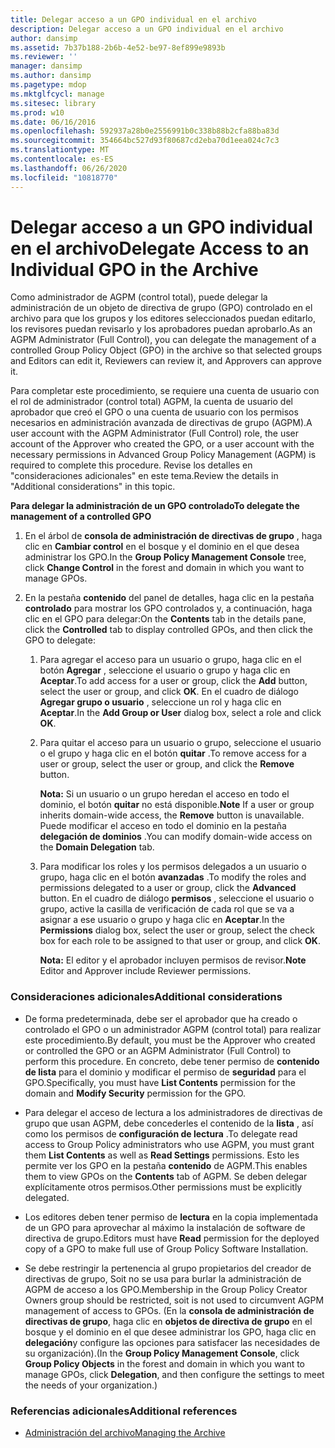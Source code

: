 ```yaml
---
title: Delegar acceso a un GPO individual en el archivo
description: Delegar acceso a un GPO individual en el archivo
author: dansimp
ms.assetid: 7b37b188-2b6b-4e52-be97-8ef899e9893b
ms.reviewer: ''
manager: dansimp
ms.author: dansimp
ms.pagetype: mdop
ms.mktglfcycl: manage
ms.sitesec: library
ms.prod: w10
ms.date: 06/16/2016
ms.openlocfilehash: 592937a28b0e2556991b0c338b88b2cfa88ba83d
ms.sourcegitcommit: 354664bc527d93f80687cd2eba70d1eea024c7c3
ms.translationtype: MT
ms.contentlocale: es-ES
ms.lasthandoff: 06/26/2020
ms.locfileid: "10818770"
---
```

# <span data-ttu-id="ff33c-103">Delegar acceso a un GPO individual en el archivo</span><span class="sxs-lookup"><span data-stu-id="ff33c-103">Delegate Access to an Individual GPO in the Archive</span></span>


<span data-ttu-id="ff33c-104">Como administrador de AGPM (control total), puede delegar la administración de un objeto de directiva de grupo (GPO) controlado en el archivo para que los grupos y los editores seleccionados puedan editarlo, los revisores puedan revisarlo y los aprobadores puedan aprobarlo.</span><span class="sxs-lookup"><span data-stu-id="ff33c-104">As an AGPM Administrator (Full Control), you can delegate the management of a controlled Group Policy Object (GPO) in the archive so that selected groups and Editors can edit it, Reviewers can review it, and Approvers can approve it.</span></span>

<span data-ttu-id="ff33c-105">Para completar este procedimiento, se requiere una cuenta de usuario con el rol de administrador (control total) AGPM, la cuenta de usuario del aprobador que creó el GPO o una cuenta de usuario con los permisos necesarios en administración avanzada de directivas de grupo (AGPM).</span><span class="sxs-lookup"><span data-stu-id="ff33c-105">A user account with the AGPM Administrator (Full Control) role, the user account of the Approver who created the GPO, or a user account with the necessary permissions in Advanced Group Policy Management (AGPM) is required to complete this procedure.</span></span> <span data-ttu-id="ff33c-106">Revise los detalles en "consideraciones adicionales" en este tema.</span><span class="sxs-lookup"><span data-stu-id="ff33c-106">Review the details in "Additional considerations" in this topic.</span></span>

**<span data-ttu-id="ff33c-107">Para delegar la administración de un GPO controlado</span><span class="sxs-lookup"><span data-stu-id="ff33c-107">To delegate the management of a controlled GPO</span></span>**

1.  <span data-ttu-id="ff33c-108">En el árbol de **consola de administración de directivas de grupo** , haga clic en **Cambiar control** en el bosque y el dominio en el que desea administrar los GPO.</span><span class="sxs-lookup"><span data-stu-id="ff33c-108">In the **Group Policy Management Console** tree, click **Change Control** in the forest and domain in which you want to manage GPOs.</span></span>

2.  <span data-ttu-id="ff33c-109">En la pestaña **contenido** del panel de detalles, haga clic en la pestaña **controlado** para mostrar los GPO controlados y, a continuación, haga clic en el GPO para delegar:</span><span class="sxs-lookup"><span data-stu-id="ff33c-109">On the **Contents** tab in the details pane, click the **Controlled** tab to display controlled GPOs, and then click the GPO to delegate:</span></span>

    1.  <span data-ttu-id="ff33c-110">Para agregar el acceso para un usuario o grupo, haga clic en el botón **Agregar** , seleccione el usuario o grupo y haga clic en **Aceptar**.</span><span class="sxs-lookup"><span data-stu-id="ff33c-110">To add access for a user or group, click the **Add** button, select the user or group, and click **OK**.</span></span> <span data-ttu-id="ff33c-111">En el cuadro de diálogo **Agregar grupo o usuario** , seleccione un rol y haga clic en **Aceptar**.</span><span class="sxs-lookup"><span data-stu-id="ff33c-111">In the **Add Group or User** dialog box, select a role and click **OK**.</span></span>

    2.  <span data-ttu-id="ff33c-112">Para quitar el acceso para un usuario o grupo, seleccione el usuario o el grupo y haga clic en el botón **quitar** .</span><span class="sxs-lookup"><span data-stu-id="ff33c-112">To remove access for a user or group, select the user or group, and click the **Remove** button.</span></span>

        <span data-ttu-id="ff33c-113">**Nota:**  Si un usuario o un grupo heredan el acceso en todo el dominio, el botón **quitar** no está disponible.</span><span class="sxs-lookup"><span data-stu-id="ff33c-113">**Note** If a user or group inherits domain-wide access, the **Remove** button is unavailable.</span></span> <span data-ttu-id="ff33c-114">Puede modificar el acceso en todo el dominio en la pestaña **delegación de dominios** .</span><span class="sxs-lookup"><span data-stu-id="ff33c-114">You can modify domain-wide access on the **Domain Delegation** tab.</span></span>

         

    3.  <span data-ttu-id="ff33c-115">Para modificar los roles y los permisos delegados a un usuario o grupo, haga clic en el botón **avanzadas** .</span><span class="sxs-lookup"><span data-stu-id="ff33c-115">To modify the roles and permissions delegated to a user or group, click the **Advanced** button.</span></span> <span data-ttu-id="ff33c-116">En el cuadro de diálogo **permisos** , seleccione el usuario o grupo, active la casilla de verificación de cada rol que se va a asignar a ese usuario o grupo y haga clic en **Aceptar**.</span><span class="sxs-lookup"><span data-stu-id="ff33c-116">In the **Permissions** dialog box, select the user or group, select the check box for each role to be assigned to that user or group, and click **OK**.</span></span>

        <span data-ttu-id="ff33c-117">**Nota:**  El editor y el aprobador incluyen permisos de revisor.</span><span class="sxs-lookup"><span data-stu-id="ff33c-117">**Note** Editor and Approver include Reviewer permissions.</span></span>

         

### <span data-ttu-id="ff33c-118">Consideraciones adicionales</span><span class="sxs-lookup"><span data-stu-id="ff33c-118">Additional considerations</span></span>

-   <span data-ttu-id="ff33c-119">De forma predeterminada, debe ser el aprobador que ha creado o controlado el GPO o un administrador AGPM (control total) para realizar este procedimiento.</span><span class="sxs-lookup"><span data-stu-id="ff33c-119">By default, you must be the Approver who created or controlled the GPO or an AGPM Administrator (Full Control) to perform this procedure.</span></span> <span data-ttu-id="ff33c-120">En concreto, debe tener permiso de **contenido de lista** para el dominio y modificar el permiso de **seguridad** para el GPO.</span><span class="sxs-lookup"><span data-stu-id="ff33c-120">Specifically, you must have **List Contents** permission for the domain and **Modify Security** permission for the GPO.</span></span>

-   <span data-ttu-id="ff33c-121">Para delegar el acceso de lectura a los administradores de directivas de grupo que usan AGPM, debe concederles el contenido de la **lista** , así como los permisos de **configuración de lectura** .</span><span class="sxs-lookup"><span data-stu-id="ff33c-121">To delegate read access to Group Policy administrators who use AGPM, you must grant them **List Contents** as well as **Read Settings** permissions.</span></span> <span data-ttu-id="ff33c-122">Esto les permite ver los GPO en la pestaña **contenido** de AGPM.</span><span class="sxs-lookup"><span data-stu-id="ff33c-122">This enables them to view GPOs on the **Contents** tab of AGPM.</span></span> <span data-ttu-id="ff33c-123">Se deben delegar explícitamente otros permisos.</span><span class="sxs-lookup"><span data-stu-id="ff33c-123">Other permissions must be explicitly delegated.</span></span>

-   <span data-ttu-id="ff33c-124">Los editores deben tener permiso de **lectura** en la copia implementada de un GPO para aprovechar al máximo la instalación de software de directiva de grupo.</span><span class="sxs-lookup"><span data-stu-id="ff33c-124">Editors must have **Read** permission for the deployed copy of a GPO to make full use of Group Policy Software Installation.</span></span>

-   <span data-ttu-id="ff33c-125">Se debe restringir la pertenencia al grupo propietarios del creador de directivas de grupo, Soit no se usa para burlar la administración de AGPM de acceso a los GPO.</span><span class="sxs-lookup"><span data-stu-id="ff33c-125">Membership in the Group Policy Creator Owners group should be restricted, soit is not used to circumvent AGPM management of access to GPOs.</span></span> <span data-ttu-id="ff33c-126">(En la **consola de administración de directivas de grupo**, haga clic en **objetos de directiva de grupo** en el bosque y el dominio en el que desee administrar los GPO, haga clic en **delegación**y configure las opciones para satisfacer las necesidades de su organización).</span><span class="sxs-lookup"><span data-stu-id="ff33c-126">(In the **Group Policy Management Console**, click **Group Policy Objects** in the forest and domain in which you want to manage GPOs, click **Delegation**, and then configure the settings to meet the needs of your organization.)</span></span>

### <span data-ttu-id="ff33c-127">Referencias adicionales</span><span class="sxs-lookup"><span data-stu-id="ff33c-127">Additional references</span></span>

-   [<span data-ttu-id="ff33c-128">Administración del archivo</span><span class="sxs-lookup"><span data-stu-id="ff33c-128">Managing the Archive</span></span>](managing-the-archive.md)

 

 





